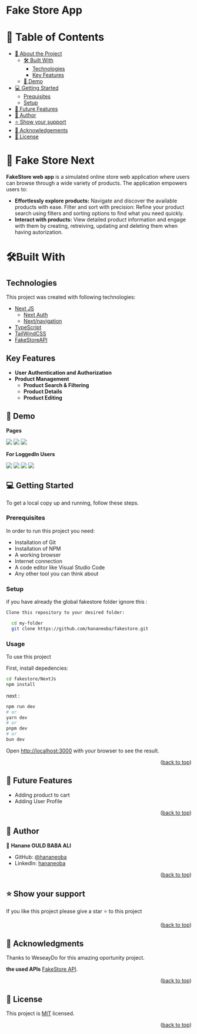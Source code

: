 # Fake Store App

# 📗 Table of Contents

- [📖 About the Project](#-fake-store-Next)
  - [🛠 Built With](#🛠built-with)
    - [Technologies](#technologies)
    - [Key Features](#key-features)
  - [🚀 Demo](#-demo)
- [💻 Getting Started](#-getting-started)
  - [Prequisites](#prerequisites)
  - [Setup](#setup)
- [🔭 Future Features](#-future-features)
- [👤 Author](#-author)
- [⭐️ Show your support](#️-show-your-support)
- [🙏 Acknowledgements](#-acknowledgements)
- [📝 License](#-license)

# 📖 Fake Store Next

**FakeStore web app**
is a simulated online store web application where users can browse through a wide variety of products. The application empowers users to:

- <b>Effortlessly explore products:</b>
  Navigate and discover the available products with ease.
  Filter and sort with precision: Refine your product search using filters and sorting options to find what you need quickly.
- <b>Interact with products:</b> View detailed product information and engage with them by creating, retreiving, updating and deleting them when having autorization.
  
# 🛠Built With

## Technologies

This project was created with following technologies:

- [Next JS](https://nextjs.org/)
  - [Next Auth](https://next-auth.js.org/)
  - [Next/navigation](https://nextjs.org/docs/app/building-your-application/routing/linking-and-navigating)
- [TypeScript](https://www.typescriptlang.org/)
- [TailWindCSS](https://tailwindcss.com/)
- [FakeStoreAPI](https://fakestoreapi.com/)

## Key Features

- **User Authentication and Authorization**
- **Product Management**
  - **Product Search & Filtering**
  - **Product Details**
  - **Product Editing**

## 🚀 Demo

**Pages**

<image src= "https://i.imgur.com/fRbrOIl.jpg">
<image src = "https://i.imgur.com/rvcYTRa.jpg">
<image src = "https://i.imgur.com/q18Ye9M.jpg">

**For LoggedIn Users**

  <image src= "https://i.imgur.com/ut6VAax.jpg" >
  <image src = "https://i.imgur.com/EFJeG5P.jpg">
  <image src="https://i.imgur.com/V9td5Wv.jpg">
  <image src = "https://i.imgur.com/1immb5S.jpg">



## 💻 Getting Started

To get a local copy up and running, follow these steps.

### Prerequisites

In order to run this project you need:

- Installation of Git
- Installation of NPM
- A working browser
- Internet connection
- A code editor like Visual Studio Code
- Any other tool you can think about

### Setup

if you have already the global fakestore folder ignore this :

```sh
Clone this repository to your desired folder:

  cd my-folder
  git clone https://github.com/hananeoba/fakestore.git
```


### Usage

To use this project

First, install depedencies:

```bash
cd fakestore/NextJs
npm install
```
next : 
```bash
npm run dev
# or
yarn dev
# or
pnpm dev
# or
bun dev
```

Open [http://localhost:3000](http://localhost:3000) with your browser to see the result.

<p align="right">(<a href="#📗-table-of-contents">back to top</a>)</p>

<!-- FUTURE FEATURES -->

## 🔭 Future Features

- Adding product to cart
- Adding User Profile

<p align="right">(<a href="#📗-table-of-contents">back to top</a>)</p>
<!-- Author -->

## 👥 Author <a name="authors"></a>

👤 **Hanane OULD BABA ALI**

- GitHub: [@hananeoba](https://github.com/hananeoba)
- LinkedIn: [hananeoba](https://linkedin.com/in/hanane-ouldbabaali/)

<p align="right">(<a href="#📗-table-of-contents">back to top</a>)</p>
<!-- SUPPORT -->

## ⭐️ Show your support

If you like this project please give a star ⭐️ to this project

<p align="right">(<a href="#📗-table-of-contents">back to top</a>)</p>

<!-- ACKNOWLEDGEMENTS -->

## 🙏 Acknowledgments <a name="acknowledgements"></a>

Thanks to WeseayDo for this amazing oportunity project.

**the used APIs**
[FakeStore API](https://fakestoreapi.com/).

<p align="right">(<a href="#📗-table-of-contents">back to top</a>)</p>

## 📝 License <a name="license"></a>

This project is [MIT](https://github.com/hananeoba/fakestore/blob/dev/LICENSE) licensed.

<p align="right">(<a href="#📗-table-of-contents">back to top</a>)</p>
